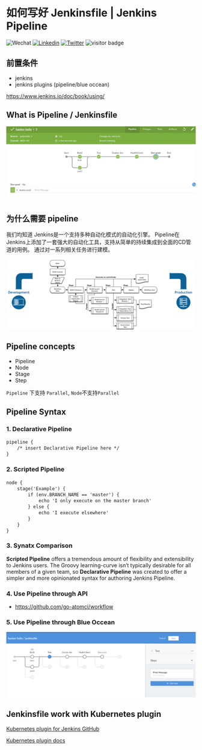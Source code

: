 # 如何写好 Jenkinsfile | Jenkins Pipeline

![Wechat](https://img.shields.io/badge/-colynnliu-%2307C160?style=flat&logo=Wechat&logoColor=white)
[![Linkedin](https://img.shields.io/badge/-LinkedIn-%230A66C2?style=flat&logo=Linkedin&logoColor=white)](https://www.linkedin.com/in/colynn/)
[![Twitter](https://img.shields.io/badge/-Twitter-%231DA1F2?style=flat&logo=Twitter&logoColor=white)](https://twitter.com/colynnliu)
<img src="https://visitor-badge.laobi.icu/badge?page_id=colynn.colynn" alt="visitor badge"/> 

## 前置条件
* jenkins
* jenkins plugins (pipeline/blue occean)

 https://www.jenkins.io/doc/book/using/
 
## What is Pipeline / Jenkinsfile

![image](./assets/pipeline.png)


## 为什么需要 pipeline

我们均知道 Jenkins是一个支持多种自动化模式的自动化引擎。 Pipeline在Jenkins上添加了一套强大的自动化工具，支持从简单的持续集成到全面的CD管道的用例。 通过对一系列相关任务进行建模。

![image](./assets/realworld-pipeline-flow.png)

## Pipeline concepts

* Pipeline
* Node
* Stage
* Step



`Pipeline` 下支持 `Parallel`, `Node`不支持`Parallel`


## Pipeline Syntax

### 1. Declarative Pipeline

```Jenkinsfile
pipeline {
    /* insert Declarative Pipeline here */
}
```

### 2. Scripted Pipeline

```Jenkinsfile
node {
    stage('Example') {
        if (env.BRANCH_NAME == 'master') {
            echo 'I only execute on the master branch'
        } else {
            echo 'I execute elsewhere'
        }
    }
}
```

### 3. Synatx Comparison
__Scripted Pipeline__ offers a tremendous amount of flexibility and extensibility to Jenkins users. The Groovy learning-curve isn’t typically desirable for all members of a given team, so __Declarative Pipeline__ was created to offer a simpler and more opinionated syntax for authoring Jenkins Pipeline.


### 4. Use Pipeline through API
* https://github.com/go-atomci/workflow

### 5. Use Pipeline through Blue Occean
![image](./assets/use-pipeline-through-blueoccean.png)

## Jenkinsfile work with Kubernetes plugin

[Kubernetes plugin for Jenkins GitHub](https://github.com/jenkinsci/kubernetes-plugin/blob/master/README.md)

[Kubernetes plugin docs](https://www.jenkins.io/doc/pipeline/steps/kubernetes/#kubernetes-plugin)
